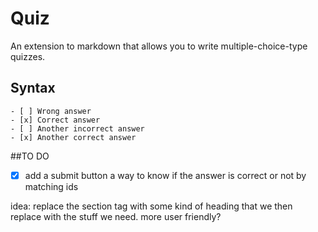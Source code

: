 # Quiz

An extension to markdown that allows you to write multiple-choice-type quizzes.

## Syntax

```
- [ ] Wrong answer
- [x] Correct answer
- [ ] Another incorrect answer
- [x] Another correct answer
```

##TO DO

- [x] add a submit button
a way to know if the answer is correct or not by matching ids

idea: replace the section tag with some kind of heading that we then replace with the stuff we need. more user friendly?
